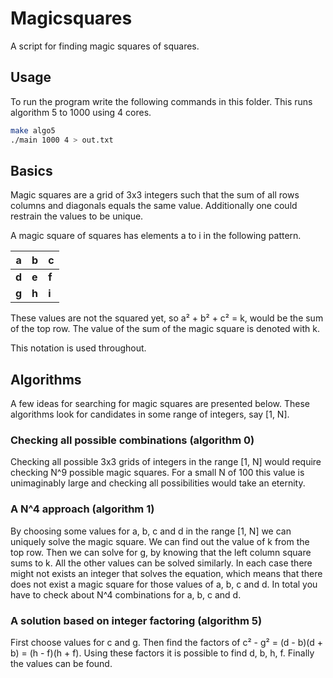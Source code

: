 # Magicsquares

A script for finding magic squares of squares.

## Usage

To run the program write the following commands in this folder. This runs algorithm 5 to 1000 using 4 cores.
```bash
make algo5
./main 1000 4 > out.txt
```

## Basics

Magic squares are a grid of 3x3 integers such that the sum of all rows columns
and diagonals equals the same value. Additionally one could restrain the values
to be unique.

A magic square of squares has elements a to i in the following pattern.

| **a** | **b** | **c** |
|-------|-------|-------|
| **d** | **e** | **f** |
| **g** | **h** | **i** |

These values are not the squared yet, so a² + b² + c² = k, would be the
sum of the top row. The value of the sum of the magic square is denoted with k.

This notation is used throughout.

## Algorithms
A few ideas for searching for magic squares are presented below. These algorithms
look for candidates in some range of integers, say [1, N].

### Checking all possible combinations (algorithm 0)
Checking all possible 3x3 grids of integers in the range [1, N] would require
checking N^9 possible magic squares. For a small N of 100 this value is
unimaginably large and checking all possibilities would take an eternity.

### A N^4 approach (algorithm 1)
By choosing some values for a, b, c and d in the range [1, N] we can uniquely
solve the magic square. We can find out the value of k from the top row. Then we
can solve for g, by knowing that the left column square sums to k. All the other
values can be solved similarly. In each case there might not exists an integer
that solves the equation, which means that there does not exist a magic square
for those values of a, b, c and d. In total you have to check about N^4 combinations
for a, b, c and d.

### A solution based on integer factoring (algorithm 5)
First choose values for c and g. Then find the factors of c² - g² = (d - b)(d + b) = (h - f)(h + f). Using these factors it is possible to find d, b, h, f. Finally the values can be found.
